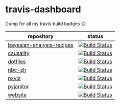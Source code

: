 # travis-dashboard
Dump for all my travis build badges 😉

| repository | status |
|------------|--------|
| [bayesian-analysis-recipes](https://github.com/ericmjl/bayesian-analysis-recipes) | [![Build Status](https://travis-ci.org/ericmjl/bayesian-analysis-recipes.svg?branch=master)](https://travis-ci.org/ericmjl/bayesian-analysis-recipes)
| [causality](https://github.com/ericmjl/causality) | [![Build Status](https://travis-ci.org/ericmjl/causality.svg?branch=master)](https://travis-ci.org/ericmjl/causality) |
| [dotfiles](https://github.com/ericmjl/dotfiles) | [![Build Status](https://travis-ci.org/ericmjl/dotfiles.svg?branch=master)](https://travis-ci.org/ericmjl/dotfiles) |
| [nbc-zh](https://github.com/ericmjl/nbc-zh) | [![Build Status](https://travis-ci.org/ericmjl/nbc-zh.svg?branch=master)](https://travis-ci.org/ericmjl/nbc-zh) | Network Analysis Made Simple | [![Build Status](https://travis-ci.org/ericmjl/Network-Analysis-Made-Simple.svg?branch=master)](https://travis-ci.org/ericmjl/Network-Analysis-Made-Simple) |
| [nxviz](https://github.com/ericmjl/nxviz) | [![Build Status](https://travis-ci.org/ericmjl/nxviz.svg?branch=master)](https://travis-ci.org/ericmjl/nxviz)
| [pyjanitor](https://github.com/ericmjl/pyjanitor) | [![Build Status](https://travis-ci.org/ericmjl/pyjanitor.svg?branch=master)](https://travis-ci.org/ericmjl/pyjanitor)
| [website](https://github.com/ericmjl) | [![Build Status](https://travis-ci.org/ericmjl/website.svg?branch=master)](https://travis-ci.org/ericmjl/website) |
